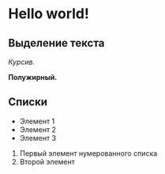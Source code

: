 # Hello world!

## Выделение текста


*Курсив.*

**Полужирный.**

## Списки

* Элемент 1
* Элемент 2
* Элемент 3 

1. Первый элемент нумерованного списка
2. Второй элемент
